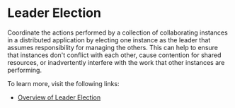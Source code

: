 # Leader Election

Coordinate the actions performed by a collection of collaborating instances in a distributed application by electing one instance as the leader that assumes responsibility for managing the others. This can help to ensure that instances don't conflict with each other, cause contention for shared resources, or inadvertently interfere with the work that other instances are performing.

To learn more, visit the following links:

- [Overview of Leader Election](https://learn.microsoft.com/en-us/azure/architecture/patterns/leader-election)